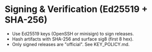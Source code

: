 # Signing & Verification (Ed25519 + SHA-256)

- Use Ed25519 keys (OpenSSH or minisign) to sign releases.
- Hash artifacts with SHA-256 and surface sig8 (first 8 hex).
- Only signed releases are "official". See KEY_POLICY.md.
